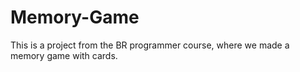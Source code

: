 # Memory-Game
This is a project from the BR programmer course, where we made a memory game with cards.
